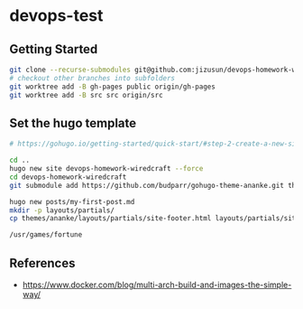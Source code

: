 # devops-test


## Getting Started 
```sh
git clone --recurse-submodules git@github.com:jizusun/devops-homework-wiredcraft.git
# checkout other branches into subfolders
git worktree add -B gh-pages public origin/gh-pages
git worktree add -B src src origin/src
```


## Set the hugo template

```sh
# https://gohugo.io/getting-started/quick-start/#step-2-create-a-new-site

cd ..
hugo new site devops-homework-wiredcraft --force
cd devops-homework-wiredcraft
git submodule add https://github.com/budparr/gohugo-theme-ananke.git themes/ananke

hugo new posts/my-first-post.md
mkdir -p layouts/partials/
cp themes/ananke/layouts/partials/site-footer.html layouts/partials/site-footer.html

/usr/games/fortune

```

## 

## References
- https://www.docker.com/blog/multi-arch-build-and-images-the-simple-way/
